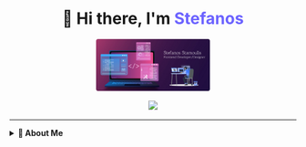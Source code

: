 <h1 align="center">👋 Hi there, I'm <span style="color:#6C63FF;">Stefanos</span></h1>

<p align="center">
  <a href="https://www.stefanosst.gr" target="_blank">
    <img src="https://github.com/StefanosSt/StefanosSt/blob/main/Group%203.png" alt="Logo" style="width:200px;">
  </a>
</p>

<p align="center">
  <img src="https://readme-typing-svg.herokuapp.com?font=Fira+Code&pause=1000&color=6C63FF&center=true&vCenter=true&width=380&lines=Shopify+Expert;Frontend+Developer;React+%7C+Next+%7C+Gatsby+Fan;AI+%7C+ML+%7C+DL+Applications;Always+learning+and+building!">
</p>

---

<details>
  <summary><b>📘 About Me</b></summary>

```text
💻 Frontend Developer passionate about modern UI and user experience
🎓 BSc in Computer Science | MSc in AI & Deep Learning
🧠 Enthusiastic about building ML-powered user interfaces
🛍️ Currently working with Shopify themes and Gatsby.js
🌱 Constantly learning how to solve real problems for users
⚡ Primary languages: JavaScript & Python
🎯 Future focus: Full-stack Machine Learning apps
